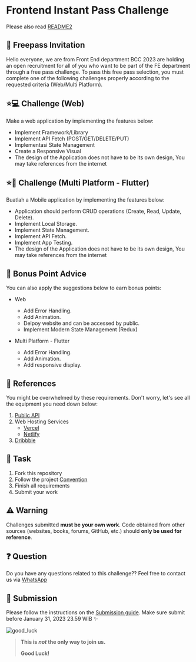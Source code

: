# Frontend Instant Pass Challenge

Please also read [README2](/README2.md)

## :love_letter: Freepass Invitation

Hello everyone, we are from Front End department BCC 2023 are holding an open recruitment for all of you who want to be part of the FE department through a free pass challenge. To pass this free pass selection, you must complete one of the following challenges properly according to the requested criteria (Web/Multi Platform).

## :star::computer: Challenge (Web)

Make a web application by implementing the features below:

- Implement Framework/Library
- Implement API Fetch (POST/GET/DELETE/PUT)
- Implementasi State Management
- Create a Responsive Visual
- The design of the Application does not have to be its own design, You may take references from the internet

## :star::iphone: Challenge (Multi Platform - Flutter)

Buatlah a Mobile application by implementing the features below:

- Application should perform CRUD operations (Create, Read, Update, Delete).
- Implement Local Storage.
- Implement State Management.
- Implement API Fetch.
- Implement App Testing.
- The design of the Application does not have to be its own design, You may take references from the internet

## :100: Bonus Point Advice

You can also apply the suggestions below to earn bonus points:

- Web

  - Add Error Handling.
  - Add Animation.
  - Delpoy website and can be accessed by public.
  - Implement Modern State Management (Redux)

- Multi Platform - Flutter
  - Add Error Handling.
  - Add Animation.
  - Add responsive display.

## :blue_book: References

You might be overwhelmed by these requirements. Don't worry, let's see all the equipment you need down below:

1. [Public API](https://github.com/public-apis/public-apis)
2. Web Hosting Services
   - [Vercel](https://vercel.com/)
   - [Netlify](https://www.netlify.com/)
3. [Dribbble](https://dribbble.com/)

## :school_satchel: Task

1. Fork this repository
2. Follow the project [Convention](CONVENTION.md)
3. Finish all requirements
4. Submit your work

## :warning: Warning

Challenges submitted **must be your own work**. Code obtained from other sources (websites, books, forums, GitHub, etc.) should **only be used for reference**.

## :question: Question

Do you have any questions related to this challenge?? Feel free to contact us via [WhatsApp](wa.me/6281319696671)

## :gift: Submission

Please follow the instructions on the [Submission guide](CONTRIBUTING.md). Make sure submit before January 31, 2023 23.59 WIB ✨

![good_luck](https://media.giphy.com/media/3gM9hmQeWBLVXXrxvJ/giphy-downsized-large.gif)

> **This is _not_ the only way to join us.**
>
> **Good Luck!**
